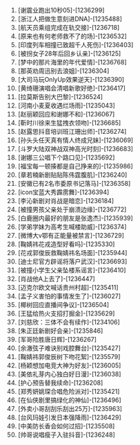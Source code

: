 
1. [谢震业跑出10秒05]-[1236299]
1. [浙江人把做生意刻进DNA]-[1235488]
1. [航天员乘组完成在轨交接]-[1236718]
1. [原来也有何老师救不了的场]-[1236532]
1. [印度列车相撞已致超千人死伤]-[1236403]
1. [被拐女子28年后回乡认亲]-[1236125]
1. [梦中的那片海里的年代爱情]-[1236768]
1. [那英劝周迅别去浪姐]-[1236304]
1. [大司马玩OnlyUp效果逆天]-[1236390]
1. [黄绮珊演唱会清唱新歌好绝]-[1236417]
1. [拉莫斯告别大巴黎]-[1236524]
1. [河南小麦夏收遇烂场雨]-[1235043]
1. [赵丽颖回应和谢娜不和]-[1236067]
1. [靳时川徐来生猛拽衣领吻]-[1236685]
1. [赵露思抖音培训班江珊出师]-[1236274]
1. [孙头头任天真有情人终成兄妹]-[1236069]
1. [斗罗大陆双神战双神高光时刻]-[1236683]
1. [谢娜三公唱下个路口见]-[1235692]
1. [福宝每一顿揍都是自己挣来的]-[1235986]
1. [章若楠新剧贴贴陈伟霆腹肌]-[1236240]
1. [安徽已有2名市委原书记落马]-[1236358]
1. [icon宝蓝大秀霹雳舞]-[1236394]
1. [李沁新剧对肖战是暗恋]-[1236184]
1. [被撞男孩父亲处于崩溃边缘]-[1236772]
1. [白鹿圈内最好的朋友是张逸杰]-[1235939]
1. [学弟学妹为高考生喊楼助威]-[1236374]
1. [微博大v鄂有正能量被禁言]-[1236729]
1. [鞠婧祎花戎造型好看吗]-[1235330]
1. [花戎郭俊辰救鞠婧祎名场面]-[1235944]
1. [迪士尼官方辟谣将落户武汉]-[1236693]
1. [被撞小学生父亲坠楼系谣言]-[1236410]
1. [肖战他A上去了]-[1236447]
1. [迈克尔欧文喊话贵州村超]-[1235411]
1. [孟子义害怕的事情发生了]-[1236027]
1. [椰树回应直播间争议]-[1236504]
1. [王猛给热火支招打掘金]-[1235629]
1. [刘慈欣：三体不会有续作]-[1234106]
1. [朱正廷新剧好会亲]-[1235846]
1. [军哥险胜唐日辉]-[1236267]
1. [余澈弦子难诀别戏腔舞台]-[1235427]
1. [鞠婧祎郭俊辰树下吻花絮]-[1235579]
1. [杨颖想加电竞大神为好友]-[1236005]
1. [美依礼芽内心独白好日漫]-[1236038]
1. [护心预告替我续命]-[1236208]
1. [郑秀妍姚琛合唱危险派对]-[1235421]
1. [在仙侠剧里搞绿化的神仙]-[1236496]
1. [外卖小哥刮刮乐刮出25万]-[1235963]
1. [台风玛娃引发日本强降雨]-[1236429]
1. [中美防长香会如何过招]-[1235508]
1. [帅哥说唱瘦子入驻抖音]-[1236248]